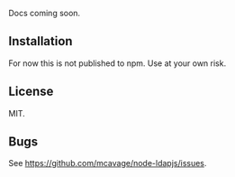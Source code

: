 Docs coming soon.

## Installation

For now this is not published to npm.  Use at your own risk.

## License

MIT.

## Bugs

See <https://github.com/mcavage/node-ldapjs/issues>.

